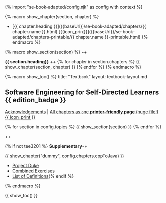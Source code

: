 {% import "se-book-adapted/config.njk" as config with context %}


{% macro show_chapter(section, chapter) %}

* [{{ chapter.heading }}]({{baseUrl}}/se-book-adapted/chapters/{{ chapter.name }}.html)
  [{{icon_print}}]({{baseUrl}}/se-book-adapted/chapters-printable/{{ chapter.name }}-printable.html)
{% endmacro %}


{% macro show_section(section) %}
++

**{{ section.heading}}**
++
{% for chapter in section.chapters %}
  {{ show_chapter(section, chapter) }}
{% endfor %}
{% endmacro %}


{% macro show_toc() %}
<frontmatter>
title: "Textbook"
layout: textbook-layout.md
</frontmatter>

<link rel="stylesheet" href="{{baseUrl}}/book/css/textbook.css">

<div class="website-content" id="main">

## Software Engineering for Self-Directed Learners {{ edition_badge }}

<a href="{{baseUrl}}/book/about/acknowledgements.html" target="_blank">Acknowledgements</a> | <a href="{{baseUrl}}/se-book-adapted/print.html" target="_blank"><md>All chapters as one **printer-friendly page** (huge file!) {{ icon_print }}</md></a>

{% for section in config.topics %}
  {{ show_section(section) }}
{% endfor %}

++

{% if not tee3201 %}
**Supplementary**++

{{ show_chapter("dummy", config.chapters.cppToJava) }}
* [Project Duke](projectDuke/index.html)
* [Combined Exercises](common/exercises.html)
* [List of Definitions](common/definitions.html){% endif %}

</div>
{% endmacro %}


{{ show_toc() }}
